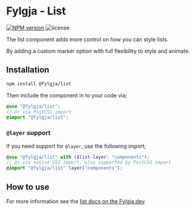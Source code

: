 # Fylgja - List

[![NPM version](https://img.shields.io/npm/v/@fylgja/list)](https://www.npmjs.org/package/@fylgja/list)
![license](https://img.shields.io/github/license/fylgja/fylgja)

The list component adds more control on how you can style lists.

By adding a custom marker option with full flexibility to style and animate.

## Installation

```bash
npm install @fylgja/list
```

Then include the component in to your code via;

```scss
@use "@fylgja/list";
// Or via PostCSS import
@import "@fylgja/list";
```

### `@layer` support

If you need support for `@layer`,
use the following import;

```scss
@use "@fylgja/list" with ($list-layer: "components");
// Or via native CSS import, also supported by PostCSS import
@import "@fylgja/list" layer("components");
```

## How to use

For more information see the [list docs on the Fylgja.dev](https://fylgja.dev/components/list/).
